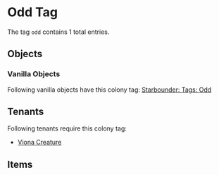 # Odd Tag

The tag `odd` contains 1 total entries.

## Objects

### Vanilla Objects

Following vanilla objects have this colony tag: [Starbounder: Tags: Odd](https://starbounder.org/Tag:Odd)

## Tenants

Following tenants require this colony tag:

- [Viona Creature](https://ceterai.github.io/MyEnternia/Wiki/VionaCreature)

## Items
